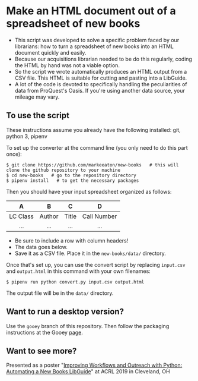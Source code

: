 # Make an HTML document out of a spreadsheet of new books

- This script was developed to solve a specific problem faced by our librarians: how to turn a spreadsheet of new books into an HTML document quickly and easily.
- Because our acquisitions librarian needed to be do this regularly, coding the HTML by hand was not a viable option.
- So the script we wrote automatically produces an HTML output from a CSV file. This HTML is suitable for cutting and pasting into a LibGuide.
- A lot of the code is devoted to specifically handling the peculiarities of data from ProQuest's Oasis. If you're using another data source, your mileage may vary.

## To use the script

These instructions assume you already have the following installed: git, python 3, pipenv

To set up the converter at the command line (you only need to do this part once):

    $ git clone https://github.com/markeeaton/new-books   # this will clone the github repository to your machine
    $ cd new-books   # go to the repository directory
    $ pipenv install   # to get the necessary packages

Then you should have your input spreadsheet organized as follows:

|    A     |    B   |    C  |    D        |
|:--------:|:------:|:-----:|:-----------:|
| LC Class | Author | Title | Call Number |
|   ...    |   ...  |  ...  |     ...     |

- Be sure to include a row with column headers!
- The data goes below. 
- Save it as a CSV file. Place it in the `new-books/data/` directory.

Once that's set up, you can use the convert script by replacing `input.csv` and `output.html` in this command with your own filenames:

`$ pipenv run python convert.py input.csv output.html`

The output file will be in the `data/` directory.

## Want to run a desktop version?

Use the `gooey` branch of this repository. Then follow the packaging instructions at the Gooey [page](https://github.com/chriskiehl/Gooey#packaging).

## Want to see more?

Presented as a poster "[Improving Workflows and Outreach with Python: Automating a New Books LibGuide](https://acrl2019-acrl.ipostersessions.com/default.aspx?s=37-56-DD-3C-35-98-74-74-B1-1A-26-90-E1-A6-31-35)" at ACRL 2019 in Cleveland, OH

